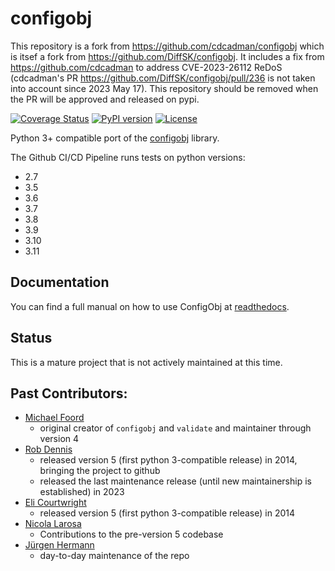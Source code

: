 # configobj
This repository is a fork from https://github.com/cdcadman/configobj which is itsef a fork from https://github.com/DiffSK/configobj. It includes a fix from https://github.com/cdcadman to address CVE-2023-26112 ReDoS (cdcadman's PR https://github.com/DiffSK/configobj/pull/236 is not taken into account since 2023 May 17). This repository should be removed when the PR will be approved and released on pypi.

[![Coverage Status](https://img.shields.io/coveralls/DiffSK/configobj.svg)](https://coveralls.io/r/DiffSK/configobj?branch=master)
[![PyPI version](http://img.shields.io/pypi/v/configobj.svg)](https://pypi.python.org/pypi/configobj)
[![License](https://img.shields.io/badge/license-BSD_3--clause-red.svg)](https://github.com/DiffSK/configobj/blob/master/LICENSE)


Python 3+ compatible port of the [configobj](https://pypi.python.org/pypi/configobj/) library.

The Github CI/CD Pipeline runs tests on python versions:
- 2.7
- 3.5
- 3.6
- 3.7
- 3.8
- 3.9
- 3.10
- 3.11


## Documentation

You can find a full manual on how to use ConfigObj at [readthedocs](http://configobj.readthedocs.io/).

## Status

This is a mature project that is not actively maintained at this time.

## Past Contributors:

- [Michael Foord](https://agileabstractions.com/)
  - original creator of ``configobj`` and ``validate`` and maintainer through version 4
- [Rob Dennis](https://github.com/robdennis)
  - released version 5 (first python 3-compatible release) in 2014, bringing the project to github
  - released the last maintenance release (until new maintainership is established) in 2023
- [Eli Courtwright](https://github.com/EliAndrewC)
  - released version 5 (first python 3-compatible release) in 2014
- [Nicola Larosa](https://pypi.org/user/tekNico/)
  - Contributions to the pre-version 5 codebase 
- [Jürgen Hermann](https://github.com/jhermann)
  - day-to-day maintenance of the repo
